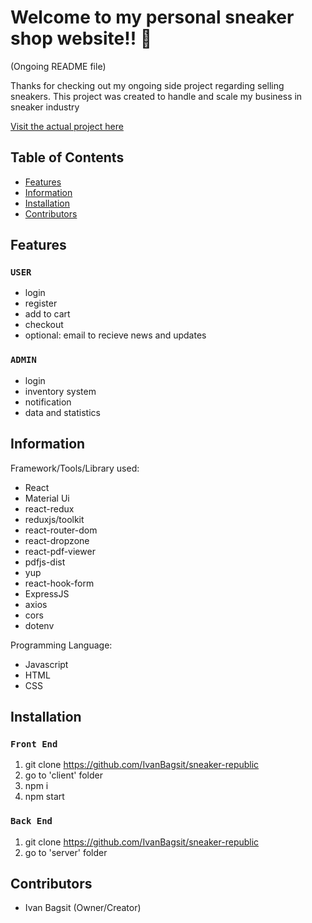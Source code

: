 # Welcome to my personal sneaker shop website!! 👋

(Ongoing README file)

Thanks for checking out my ongoing side project regarding selling sneakers.
This project was created to handle and scale my business in sneaker industry

[Visit the actual project here](https://sneakers-republic.vercel.app/)

## Table of Contents

-   [Features](#features)
-   [Information](#information)
-   [Installation](#installation)
-   [Contributors](#contributors)

## Features <a name="features">

### `USER`

-   login
-   register
-   add to cart
-   checkout
-   optional: email to recieve news and updates

### `ADMIN`

-   login
-   inventory system
-   notification
-   data and statistics

## Information <a name="information">

Framework/Tools/Library used:

-   React
-   Material Ui
-   react-redux
-   reduxjs/toolkit
-   react-router-dom
-   react-dropzone
-   react-pdf-viewer
-   pdfjs-dist
-   yup
-   react-hook-form
-   ExpressJS
-   axios
-   cors
-   dotenv

Programming Language:

-   Javascript
-   HTML
-   CSS

## Installation <a name="installation">

### `Front End`

1. git clone https://github.com/IvanBagsit/sneaker-republic
2. go to 'client' folder
3. npm i
4. npm start

### `Back End`

1. git clone https://github.com/IvanBagsit/sneaker-republic
2. go to 'server' folder

## Contributors <a name="contributors">

-   Ivan Bagsit (Owner/Creator)
